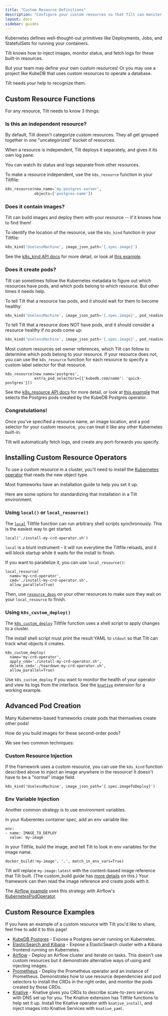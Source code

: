 ```yaml
---
title: "Custom Resource Definitions"
description: "Configure your custom resources so that Tilt can monitor them."
layout: docs
sidebar: guides
---
```


Kubernetes defines well-thought-out primitives like Deployments, Jobs, and
StatefulSets for running your containers.

Tilt knows how to inject images, monitor status, and fetch logs for these
built-in resources.

But your team may define your own custom resources! Or you may use a project
like KubeDB that uses custom resources to operate a database.

Tilt needs your help to recognize them.

## Custom Resource Functions

For any resource, Tilt needs to know 3 things:

### Is this an independent resource?

By default, Tilt doesn't categorize custom resources. They all get grouped together
in one "uncategorized" bucket of resources.

When a resource is independent, Tilt deploys it separately, and gives it its own
log pane.

You can watch its status and logs separate from other resources.

To make a resource independent, use the `k8s_resource` function in your
Titlfile:

```python
k8s_resource(new_name='my-postgres-server',
             objects=['postgres-name'])
```

### Does it contain images?

Tilt can build images and deploy them with your resource -- if it knows how to find them!

To identify the location of the resource, use the `k8s_kind` function in your Tiltfile:

```python
k8s_kind('UselessMachine', image_json_path='{.spec.image}')
```

See the [k8s_kind API docs](api.html#k8s_kind) for more detail, or look at [this
example](https://github.com/tilt-dev/tilt/blob/master/integration/crd/Tiltfile#L8).

### Does it create pods?

Tilt can sometimes follow the Kubernetes metadata to figure out which resources
have pods, and which pods belong to which resource. But other times it needs
help.

To tell Tilt that a resource has pods, and it should wait for them to become healthy:

```python
k8s_kind('UselessMachine', image_json_path='{.spec.image}', pod_readiness='wait')
```

To tell Tilt that a resource does NOT have pods, and it should consider a
resource healthy if no pods come up:


```python
k8s_kind('UselessMachine', image_json_path='{.spec.image}', pod_readiness='ignore')
```

Most custom resources set owner references, which Tilt can follow to determine
which pods belong to your resource. If your resource does not, you can use the
`k8s_resource` function for each resource to specify a custom label selector for
that resource.

```
k8s_resource(new_name='postgres',
             extra_pod_selectors=[{'kubedb.com/name': 'quick-postgres'}])
```

See the [k8s_resource API docs](api.html#k8s_resource) for more detail, or look
at [this
example](https://github.com/tilt-dev/tilt-example-frameworks/blob/master/kubedb-postgres/Tiltfile)
that selects the Postgres pods created by the KubeDB Postgres operator.

### Congratulations!

Once you've specified a resource name, an image location, and a pod selector for your custom
resource, you can treat it like any other Kubernetes built-in.

Tilt will automatically fetch logs, and create any port-forwards you specify.

## Installing Custom Resource Operators

To use a custom resource in a cluster, you'll need to install
the [Kubernetes operator](https://kubernetes.io/docs/concepts/extend-kubernetes/operator/) that reads the new object type.

Most frameworks have an installation guide to help you set it up.

Here are some options for standardizing that installation in a Tilt environment.

### Using `local()` or `local_resource()`

The [`local`](/api.html#api.local) Tiltfile function can run arbitrary shell
scripts synchronously. This is the easiest way to get started.

```
local('./install-my-crd-operator.sh')
```

`local` is a blunt instrument - it will run everytime the Tiltfile reloads,
and it will block startup while it waits for the install to finish.

If you want to parallelize it, you can use `local_resource()`:

```
local_resource(
  name='my-crd-operator',
  cmd='./install-my-crd-operator.sh',
  allow_parallel=True)
```

Then, use [`resource_deps`](resource_deps.html) on your other resources to make
sure they wait on your `local_resource` to finish.

### Using `k8s_custom_deploy()`

The [`k8s_custom_deploy`](/api.html#api.k8s_custom_deploy) Tiltfile function
uses a shell script to apply changes to a cluster.

The install shell script must print the result YAML to `stdout`
so that Tilt can track what objects it creates.

```
k8s_custom_deploy(
  name='my-crd-operator',
  apply_cmd='./install-my-crd-operator.sh',
  delete_cmd='./teardown-my-crd-operator.sh',
  allow_parallel=True)
```

Use `k8s_custom_deploy` if you want to monitor the health of your operator and
view its logs from the interface. See the
[`knative`](https://github.com/tilt-dev/tilt-extensions/blob/master/knative/Tiltfile)
extension for a working example.

## Advanced Pod Creation
    
Many Kubernetes-based frameworks create pods that themselves create other pods!

How do you build images for these second-order pods?

We see two common techniques:

### Custom Resource Injection

If the framework uses a custom resource, you can use the `k8s_kind` function
described above to inject an image anywhere in the resource! It doesn't have to
be a "normal" image field.

```
k8s_kind('UselessMachine', image_json_path='{.spec.imageToDeploy}')
```

### Env Variable Injection

Another common strategy is to use environment variables.

In your Kuberentes container spec, add an env variable like:

```
env:
- name: IMAGE_TO_DEPLOY
  value: my-image
```

In your Tiltfile, build the image, and tell Tilt to look in env variables for the image name.

```
docker_build('my-image', '.', match_in_env_vars=True)
```

Tilt will replace `my-image:latest` with the content-based image reference that
Tilt built. (The custom_build guide has [more
details](custom_build.html#why-tilt-uses-immutable-tags) on this.)  Your
framework can then read the image reference and create pods with it.

The [Airflow
example](https://github.com/tilt-dev/tilt-example-frameworks/tree/master/airflow)
uses this strategy with Airflow's
[KubernetesPodOperator](https://airflow.apache.org/docs/stable/kubernetes.html).

## Custom Resource Examples

If you have an example of a custom resource with Tilt you'd like to share, feel free to add it to this page!

- [KubeDB
  Postgres](https://github.com/tilt-dev/tilt-example-frameworks/tree/master/kubedb-postgres) -
  Expose a Postgres server running on Kubernetes.
- [ElasticSearch and Kibana](https://github.com/tilt-dev/tilt-example-frameworks/tree/master/kibana) -
  Expose a ElasticSearch cluster with a Kibana frontend running on Kubernetes.
- [Airflow](https://github.com/tilt-dev/tilt-example-frameworks/tree/master/airflow) -
  Deploy an Airflow cluster and iterate on tasks. This doesn't use custom resources
  but it demonstrate alternative ways of using and injecting images.
- [Prometheus](https://github.com/tilt-dev/tilt-example-frameworks/tree/master/prometheus) -
  Deploy the Prometheus operator and an instance of Prometheus. Demonstrates how to
  use resource dependencies and pod selectors to install the CRDs in the right order,
  and monitor the pods created by those CRDs.
- [Knative](https://github.com/tilt-dev/tilt-extensions/tree/master/knative) -
  Knative gives you CRDs to describe scale-to-zero services with DNS set up for
  you. The Knative extension has Tiltfile functions to help set it up.  Install
  the Knative operator with `knative_install`, and inject images into Knative
  Services with `knative_yaml`.

